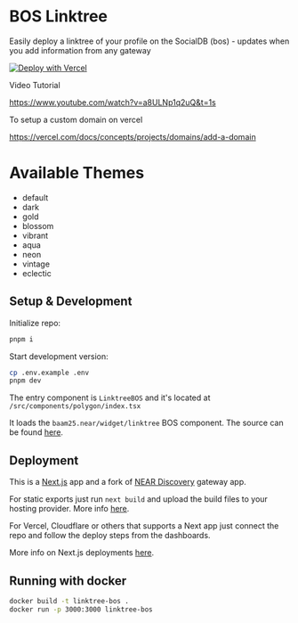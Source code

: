 # BOS Linktree

Easily deploy a linktree of your profile on the SocialDB (bos) - updates when you add information from any gateway

[![Deploy with Vercel](https://vercel.com/button)](https://vercel.com/new/clone?repository-url=https%3A%2F%2Fgithub.com%2FM-Rb3%2Flinktree-bos&build-command=pnpm%20run%20build&env=NEXT_PUBLIC_NETWORK_ID,NEXT_PUBLIC_HOSTNAME,NEXT_PUBLIC_ACCOUNT_ID,NEXT_PUBLIC_THEME&envDescription=mainnet-near.org-themecanbeanything&envLink=https%3A%2F%2Fgithub.com%2FM-Rb3%2Flinktree-bos%2Fblob%2Fmain%2F.env.example)

Video Tutorial

https://www.youtube.com/watch?v=a8ULNp1q2uQ&t=1s

To setup a custom domain on vercel

https://vercel.com/docs/concepts/projects/domains/add-a-domain

# Available Themes

- default
- dark
- gold
- blossom
- vibrant
- aqua
- neon
- vintage
- eclectic

## Setup & Development

Initialize repo:

```bash
pnpm i
```

Start development version:

```bash
cp .env.example .env
pnpm dev
```

The entry component is `LinktreeBOS` and it's located at
`/src/components/polygon/index.tsx`

It loads the `baam25.near/widget/linktree` BOS component. The source can be found [here](https://near.org/near/baam25.near/widget/linktree).

## Deployment

This is a [Next.js](https://github.com/vercel/next.js/) app and a fork of [NEAR Discovery](https://github.com/near/near-discovery) gateway app.

For static exports just run `next build` and upload the build files to your hosting provider. More info [here](https://nextjs.org/docs/pages/building-your-application/deploying/static-exports).

For Vercel, Cloudflare or others that supports a Next app just connect the repo and follow the deploy steps from the dashboards.

More info on Next.js deployments [here](https://nextjs.org/docs/pages/building-your-application/deploying/static-exports).

## Running with docker

```bash
docker build -t linktree-bos .
docker run -p 3000:3000 linktree-bos
```
